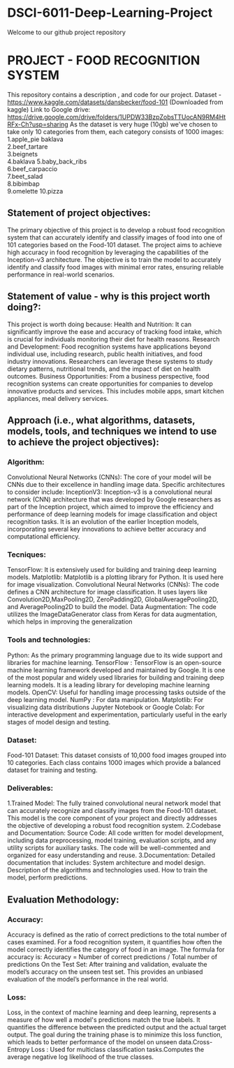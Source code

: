 # DSCI-6011-Deep-Learning-Project
Welcome to our github project repository

# PROJECT - FOOD RECOGNITION SYSTEM

This repository contains a description , and code for our project.
Dataset - https://www.kaggle.com/datasets/dansbecker/food-101 (Downloaded from kaggle)
Link to Google drive: https://drive.google.com/drive/folders/1UPDW33BzpZobsTTUocAN9RM4HtRFx-Ch?usp=sharing
As the dataset is very huge (10gb) we've chosen to take only 10 categories from them, each category consists of 1000 images: 
1.apple_pie	baklava		
2.beef_tartare  
3.beignets		 
4.baklava
5.baby_back_ribs	
6.beef_carpaccio	
7.beet_salad    
8.bibimbap	
9.omelette
10.pizza

## Statement of project objectives:
The primary objective of this project is to develop a robust food recognition system that can accurately identify and classify images of food into one of 101 categories based on the Food-101 dataset.  The project aims to achieve high accuracy in food recognition by leveraging the capabilities of the Inception-v3 architecture. The objective is to train the model to accurately identify and classify food images with minimal error rates, ensuring reliable performance in real-world scenarios.

## Statement of value - why is this project worth doing?:
This project is worth doing because:
Health and Nutrition: It can significantly improve the ease and accuracy of tracking food intake, which is crucial for individuals monitoring their diet for health reasons.
Research and Development: Food recognition systems have applications beyond individual use, including research, public health initiatives, and food industry innovations. Researchers can leverage these systems to study dietary patterns, nutritional trends, and the impact of diet on health outcomes. 
Business Opportunities: From a business perspective, food recognition systems can create opportunities for companies to develop innovative products and services. This includes mobile apps, smart kitchen appliances, meal delivery services.

## Approach (i.e., what algorithms, datasets, models, tools, and techniques we intend to use to achieve the project objectives):
### Algorithm:
Convolutional Neural Networks (CNNs): The core of your model will be CNNs due to their excellence in handling image data. Specific architectures to consider include:
InceptionV3: Inception-v3 is a convolutional neural network (CNN) architecture that was developed by Google researchers as part of the Inception project, which aimed to improve the efficiency and performance of deep learning models for image classification and object recognition tasks. It is an evolution of the earlier Inception models, incorporating several key innovations to achieve better accuracy and computational efficiency. 

### Tecniques:
TensorFlow: It is extensively used for building and training deep learning models.
Matplotlib: Matplotlib is a plotting library for Python. It is used here for image visualization.
Convolutional Neural Networks (CNNs): The code defines a CNN architecture for image classification. It uses layers like Convolution2D,MaxPooling2D, ZeroPadding2D, GlobalAveragePooling2D, and AveragePooling2D to build the model.
Data Augmentation: The code utilizes the ImageDataGenerator class from Keras for data augmentation, which helps in improving the generalization 

### Tools and technologies:
Python: As the primary programming language due to its wide support and libraries for machine learning.
TensorFlow : TensorFlow is an open-source machine learning framework developed and maintained by Google. It is one of the most popular and widely used libraries for building and training deep learning models. lt is a leading library for developing machine learning models.
OpenCV: Useful for handling image processing tasks outside of the deep learning model.
NumPy : For data manipulation.
Matplotlib:  For visualizing data distributions 
Jupyter Notebook or Google Colab: For interactive development and experimentation, particularly useful in the early stages of model design and testing.

### Dataset:
Food-101 Dataset: This dataset consists of 10,000 food images grouped into 10 categories. Each class contains 1000 images which provide a balanced dataset for training and testing.

### Deliverables: 
1.Trained Model:
The fully trained convolutional neural network model that can accurately recognize and classify images from the Food-101 dataset. This model is the core component of your project and directly addresses the objective of developing a robust food recognition system.
2.Codebase and Documentation:
Source Code: All code written for model development, including data preprocessing, model training, evaluation scripts, and any utility scripts for auxiliary tasks. The code will be well-commented and organized for easy understanding and reuse.
3.Documentation: Detailed documentation that includes:
System architecture and model design.
Description of the algorithms and technologies used.
How to train the model, perform predictions.

## Evaluation Methodology:
### Accuracy:
Accuracy is defined as the ratio of correct predictions to the total number of cases examined. For a food recognition system, it quantifies how often the model correctly identifies the category of food in an image. The formula for accuracy is:
Accuracy = Number of correct predictions / Total number of predictions
On the Test Set: After training and validation, evaluate the model’s accuracy on the unseen test set. This provides an unbiased evaluation of the model’s performance in the real world.

### Loss: 
Loss, in the context of machine learning and deep learning, represents a measure of how well a model's predictions match the true labels. It quantifies the difference between the predicted output and the actual target output. The goal during the training phase is to minimize this loss function, which leads to better performance of the model on unseen data.Cross-Entropy Loss : Used for multiclass classification tasks.Computes the average negative log likelihood of the true classes.

